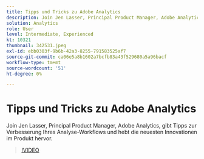 ```yaml
---
title: Tipps und Tricks zu Adobe Analytics
description: Join Jen Lasser, Principal Product Manager, Adobe Analytics, gibt Tipps zur Verbesserung Ihres Analyse-Workflows und hebt aktuelle Innovationen hervor
solution: Analytics
role: User
level: Intermediate, Experienced
kt: 10321
thumbnail: 342531.jpeg
exl-id: ebb0303f-9b6b-42a3-8255-791583525af7
source-git-commit: ca06e5a8b1602a7bcfb83a43f529680a5a96bacf
workflow-type: tm+mt
source-wordcount: '51'
ht-degree: 0%

---
```


# Tipps und Tricks zu Adobe Analytics

Join Jen Lasser, Principal Product Manager, Adobe Analytics, gibt Tipps zur Verbesserung Ihres Analyse-Workflows und hebt die neuesten Innovationen im Produkt hervor.

>[!VIDEO](https://video.tv.adobe.com/v/342531/?quality=12&learn=on)
